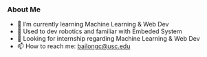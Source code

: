 ### About Me

+ 🌱 I’m currently learning Machine Learning & Web Dev
+ :robot: Used to dev robotics and familiar with Embeded System
+ :eyes: Looking for internship regarding Machine Learning & Web Dev
+ 📫 How to reach me: bailongc@usc.edu

  

<!--
**yaofen99/yaofen99** is a ✨ _special_ ✨ repository because its `README.md` (this file) appears on your GitHub profile.

Here are some ideas to get you started:

- 🔭 I’m currently working on ...
- 🌱 I’m currently learning ...
- 👯 I’m looking to collaborate on ...
- 🤔 I’m looking for help with ...
- 💬 Ask me about ...
- 📫 How to reach me: ...
- 😄 Pronouns: ...
- ⚡ Fun fact: ...
  -->

